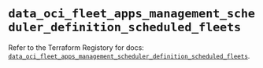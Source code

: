 # `data_oci_fleet_apps_management_scheduler_definition_scheduled_fleets`

Refer to the Terraform Registory for docs: [`data_oci_fleet_apps_management_scheduler_definition_scheduled_fleets`](https://registry.terraform.io/providers/oracle/oci/6.18.0/docs/data-sources/fleet_apps_management_scheduler_definition_scheduled_fleets).
